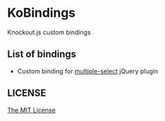 # KoBindings
Knockout.js custom bindings

## List of bindings
* Custom binding for [multiple-select](http://wenzhixin.net.cn/p/multiple-select/docs/) jQuery plugin

## LICENSE
[The MIT License](https://github.com/Sufflavus/KoBindings/blob/master/LICENSE)